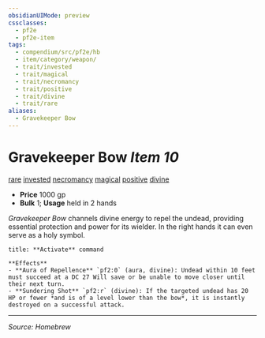 ```yaml
---
obsidianUIMode: preview
cssclasses:
  - pf2e
  - pf2e-item
tags:
  - compendium/src/pf2e/hb
  - item/category/weapon/
  - trait/invested
  - trait/magical
  - trait/necromancy
  - trait/positive
  - trait/divine
  - trait/rare
aliases:
  - Gravekeeper Bow
---
```




# Gravekeeper Bow *Item 10*  

[rare](rules/traits/rare.md "Rare Rarity Trait")  [invested](rules/traits/invested.md "Invested Item Trait")  [necromancy](rules/traits/necromancy.md "Necromancy School Trait")  [magical](rules/traits/magical.md "Magical Item Trait")  [positive](rules/traits/negative.md "Positive Item Trait") [divine](rules/traits/divine.md "Divine Item Trait")

- **Price** 1000 gp
- **Bulk** 1; **Usage** held in 2 hands

*Gravekeeper Bow* channels divine energy to repel the undead, providing essential protection and power for its wielder. In the right hands it can even serve as a holy symbol.

```ad-embed-ability
title: **Activate** command

**Effects** 
- **Aura of Repellence** `pf2:0` (aura, divine): Undead within 10 feet must succeed at a DC 27 Will save or be unable to move closer until their next turn.  
- **Sundering Shot** `pf2:r` (divine): If the targeted undead has 20 HP or fewer *and is of a level lower than the bow*, it is instantly destroyed on a successful attack.  
```


---
*Source: Homebrew*

